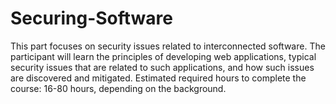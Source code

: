 # Securing-Software
This part focuses on security issues related to interconnected software. The participant will learn the principles of developing web applications, typical security issues that are related to such applications, and how such issues are discovered and mitigated. Estimated required hours to complete the course: 16-80 hours, depending on the background.
